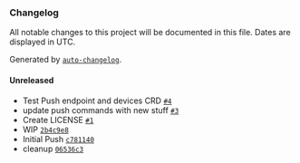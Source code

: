 ### Changelog

All notable changes to this project will be documented in this file. Dates are displayed in UTC.

Generated by [`auto-changelog`](https://github.com/CookPete/auto-changelog).

#### Unreleased

- Test Push endpoint and devices CRD [`#4`](https://github.com/GetStream/stream-cli/pull/4)
- update push commands with new stuff [`#3`](https://github.com/GetStream/stream-cli/pull/3)
- Create LICENSE [`#1`](https://github.com/GetStream/stream-cli/pull/1)
- WIP [`2b4c9e8`](https://github.com/GetStream/stream-cli/commit/2b4c9e8696e17124df206fe0a9180e6bff2d74e0)
- Initial Push [`c781140`](https://github.com/GetStream/stream-cli/commit/c781140a83e95306aeb53600312101d887c16fd7)
- cleanup [`06536c3`](https://github.com/GetStream/stream-cli/commit/06536c370c81ea5dc3a1d8dd462699edcc38d7a5)
